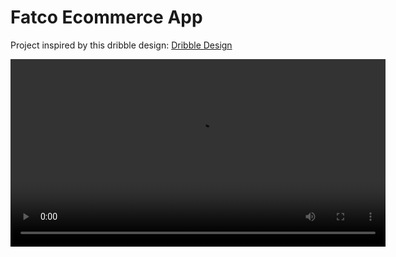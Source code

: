# Fatco Ecommerce App

Project inspired by this dribble design: [Dribble Design](https://dribbble.com/shots/23168147-E-Commerce-App-Animation)

<video src="readme_files/E-Commerce App Animation by Adom on Dribbble.mp4" controls width="600">
  Your browser does not support the video tag.
</video>
